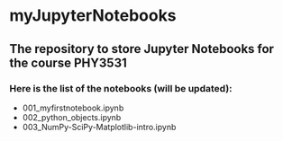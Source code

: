 # myJupyterNotebooks

## The repository to store Jupyter Notebooks for the course PHY3531

### Here is the list of the notebooks (will be updated):

- 001_myfirstnotebook.ipynb
- 002_python_objects.ipynb
- 003_NumPy-SciPy-Matplotlib-intro.ipynb
